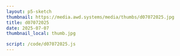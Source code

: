 ```yaml
---
layout: p5-sketch
thumbnail: https://media.awd.systems/media/thumbs/d07072025.jpg
title: d07072025
date: 2025-07-07
thumbnail_local: thumb.jpg

script: /code/d07072025.js
---
```


